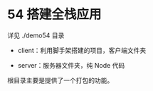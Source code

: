# 54 搭建全栈应用

详见 ./demo54 目录

- client：利用脚手架搭建的项目，客户端文件夹

- server：服务器文件夹，纯 Node 代码

根目录主要是提供了一个打包的功能。